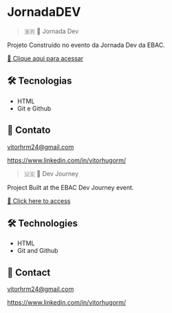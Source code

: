# JornadaDEV

>  🇧🇷
> 🚀 Jornada Dev

Projeto Construído no evento da Jornada Dev da EBAC.

[📎  Clique aqui para acessar](https://github.com/theonlyvitor/devweekgit.github.io)
## 🛠️ Tecnologias

- HTML
- Git e Github

## 💜 Contato

vitorhrm24@gmail.com

https://www.linkedin.com/in/vitorhugorm/


>  🇺🇸
> 🚀 Dev Journey

Project Built at the EBAC Dev Journey event.

[📎 Click here to access](https://github.com/theonlyvitor/devweekgit.github.io)
## 🛠️ Technologies

- HTML
- Git and Github

## 💜 Contact

vitorhrm24@gmail.com

https://www.linkedin.com/in/vitorhugorm/